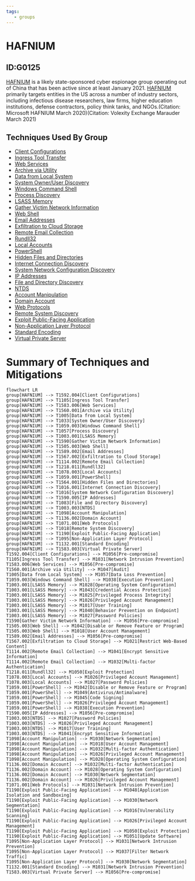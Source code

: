 ```yaml
---
tags:
   - groups
---
```

# HAFNIUM
## ID:G0125
[HAFNIUM](groups/G0125) is a likely state-sponsored cyber espionage group operating out of China that has been active since at least January 2021. [HAFNIUM](groups/G0125) primarily targets entities in the US across a number of industry sectors, including infectious disease researchers, law firms, higher education institutions, defense contractors, policy think tanks, and NGOs.(Citation: Microsoft HAFNIUM March 2020)(Citation: Volexity Exchange Marauder March 2021)
## Techniques Used By Group
* [Client Configurations](techniques/T1592/004)
* [Ingress Tool Transfer](techniques/T1105)
* [Web Services](techniques/T1583/006)
* [Archive via Utility](techniques/T1560/001)
* [Data from Local System](techniques/T1005)
* [System Owner/User Discovery](techniques/T1033)
* [Windows Command Shell](techniques/T1059/003)
* [Process Discovery](techniques/T1057)
* [LSASS Memory](techniques/T1003/001)
* [Gather Victim Network Information](techniques/T1590)
* [Web Shell](techniques/T1505/003)
* [Email Addresses](techniques/T1589/002)
* [Exfiltration to Cloud Storage](techniques/T1567/002)
* [Remote Email Collection](techniques/T1114/002)
* [Rundll32](techniques/T1218/011)
* [Local Accounts](techniques/T1078/003)
* [PowerShell](techniques/T1059/001)
* [Hidden Files and Directories](techniques/T1564/001)
* [Internet Connection Discovery](techniques/T1016/001)
* [System Network Configuration Discovery](techniques/T1016)
* [IP Addresses](techniques/T1590/005)
* [File and Directory Discovery](techniques/T1083)
* [NTDS](techniques/T1003/003)
* [Account Manipulation](techniques/T1098)
* [Domain Account](techniques/T1136/002)
* [Web Protocols](techniques/T1071/001)
* [Remote System Discovery](techniques/T1018)
* [Exploit Public-Facing Application](techniques/T1190)
* [Non-Application Layer Protocol](techniques/T1095)
* [Standard Encoding](techniques/T1132/001)
* [Virtual Private Server](techniques/T1583/003)

# Summary of Techniques and Mitigations
```mermaid
flowchart LR
group[HAFNIUM] --> T1592.004[Client Configurations]
group[HAFNIUM] --> T1105[Ingress Tool Transfer]
group[HAFNIUM] --> T1583.006[Web Services]
group[HAFNIUM] --> T1560.001[Archive via Utility]
group[HAFNIUM] --> T1005[Data from Local System]
group[HAFNIUM] --> T1033[System Owner/User Discovery]
group[HAFNIUM] --> T1059.003[Windows Command Shell]
group[HAFNIUM] --> T1057[Process Discovery]
group[HAFNIUM] --> T1003.001[LSASS Memory]
group[HAFNIUM] --> T1590[Gather Victim Network Information]
group[HAFNIUM] --> T1505.003[Web Shell]
group[HAFNIUM] --> T1589.002[Email Addresses]
group[HAFNIUM] --> T1567.002[Exfiltration to Cloud Storage]
group[HAFNIUM] --> T1114.002[Remote Email Collection]
group[HAFNIUM] --> T1218.011[Rundll32]
group[HAFNIUM] --> T1078.003[Local Accounts]
group[HAFNIUM] --> T1059.001[PowerShell]
group[HAFNIUM] --> T1564.001[Hidden Files and Directories]
group[HAFNIUM] --> T1016.001[Internet Connection Discovery]
group[HAFNIUM] --> T1016[System Network Configuration Discovery]
group[HAFNIUM] --> T1590.005[IP Addresses]
group[HAFNIUM] --> T1083[File and Directory Discovery]
group[HAFNIUM] --> T1003.003[NTDS]
group[HAFNIUM] --> T1098[Account Manipulation]
group[HAFNIUM] --> T1136.002[Domain Account]
group[HAFNIUM] --> T1071.001[Web Protocols]
group[HAFNIUM] --> T1018[Remote System Discovery]
group[HAFNIUM] --> T1190[Exploit Public-Facing Application]
group[HAFNIUM] --> T1095[Non-Application Layer Protocol]
group[HAFNIUM] --> T1132.001[Standard Encoding]
group[HAFNIUM] --> T1583.003[Virtual Private Server]
T1592.004[Client Configurations] --> M1056[Pre-compromise]
T1105[Ingress Tool Transfer] --> M1031[Network Intrusion Prevention]
T1583.006[Web Services] --> M1056[Pre-compromise]
T1560.001[Archive via Utility] --> M1047[Audit]
T1005[Data from Local System] --> M1057[Data Loss Prevention]
T1059.003[Windows Command Shell] --> M1038[Execution Prevention]
T1003.001[LSASS Memory] --> M1028[Operating System Configuration]
T1003.001[LSASS Memory] --> M1043[Credential Access Protection]
T1003.001[LSASS Memory] --> M1025[Privileged Process Integrity]
T1003.001[LSASS Memory] --> M1026[Privileged Account Management]
T1003.001[LSASS Memory] --> M1017[User Training]
T1003.001[LSASS Memory] --> M1040[Behavior Prevention on Endpoint]
T1003.001[LSASS Memory] --> M1027[Password Policies]
T1590[Gather Victim Network Information] --> M1056[Pre-compromise]
T1505.003[Web Shell] --> M1042[Disable or Remove Feature or Program]
T1505.003[Web Shell] --> M1018[User Account Management]
T1589.002[Email Addresses] --> M1056[Pre-compromise]
T1567.002[Exfiltration to Cloud Storage] --> M1021[Restrict Web-Based Content]
T1114.002[Remote Email Collection] --> M1041[Encrypt Sensitive Information]
T1114.002[Remote Email Collection] --> M1032[Multi-factor Authentication]
T1218.011[Rundll32] --> M1050[Exploit Protection]
T1078.003[Local Accounts] --> M1026[Privileged Account Management]
T1078.003[Local Accounts] --> M1027[Password Policies]
T1059.001[PowerShell] --> M1042[Disable or Remove Feature or Program]
T1059.001[PowerShell] --> M1049[Antivirus/Antimalware]
T1059.001[PowerShell] --> M1045[Code Signing]
T1059.001[PowerShell] --> M1026[Privileged Account Management]
T1059.001[PowerShell] --> M1038[Execution Prevention]
T1590.005[IP Addresses] --> M1056[Pre-compromise]
T1003.003[NTDS] --> M1027[Password Policies]
T1003.003[NTDS] --> M1026[Privileged Account Management]
T1003.003[NTDS] --> M1017[User Training]
T1003.003[NTDS] --> M1041[Encrypt Sensitive Information]
T1098[Account Manipulation] --> M1030[Network Segmentation]
T1098[Account Manipulation] --> M1018[User Account Management]
T1098[Account Manipulation] --> M1032[Multi-factor Authentication]
T1098[Account Manipulation] --> M1026[Privileged Account Management]
T1098[Account Manipulation] --> M1028[Operating System Configuration]
T1136.002[Domain Account] --> M1032[Multi-factor Authentication]
T1136.002[Domain Account] --> M1028[Operating System Configuration]
T1136.002[Domain Account] --> M1030[Network Segmentation]
T1136.002[Domain Account] --> M1026[Privileged Account Management]
T1071.001[Web Protocols] --> M1031[Network Intrusion Prevention]
T1190[Exploit Public-Facing Application] --> M1048[Application Isolation and Sandboxing]
T1190[Exploit Public-Facing Application] --> M1030[Network Segmentation]
T1190[Exploit Public-Facing Application] --> M1016[Vulnerability Scanning]
T1190[Exploit Public-Facing Application] --> M1026[Privileged Account Management]
T1190[Exploit Public-Facing Application] --> M1050[Exploit Protection]
T1190[Exploit Public-Facing Application] --> M1051[Update Software]
T1095[Non-Application Layer Protocol] --> M1031[Network Intrusion Prevention]
T1095[Non-Application Layer Protocol] --> M1037[Filter Network Traffic]
T1095[Non-Application Layer Protocol] --> M1030[Network Segmentation]
T1132.001[Standard Encoding] --> M1031[Network Intrusion Prevention]
T1583.003[Virtual Private Server] --> M1056[Pre-compromise]
```
